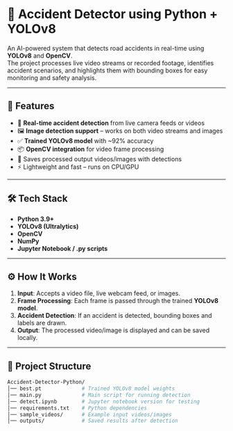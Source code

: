 # 🚗 Accident Detector using Python + YOLOv8  

An AI-powered system that detects road accidents in real-time using **YOLOv8** and **OpenCV**.  
The project processes live video streams or recorded footage, identifies accident scenarios, and highlights them with bounding boxes for easy monitoring and safety analysis.  

---

## 📌 Features  
- 🎥 **Real-time accident detection** from live camera feeds or videos  
- 🖼️ **Image detection support** – works on both video streams and images  
- ✅ **Trained YOLOv8 model** with ~92% accuracy  
- 📦 **OpenCV integration** for video frame processing  
- 💾 Saves processed output videos/images with detections  
- ⚡ Lightweight and fast – runs on CPU/GPU  

---

## 🛠️ Tech Stack  
- **Python 3.9+**  
- **YOLOv8 (Ultralytics)**  
- **OpenCV**  
- **NumPy**  
- **Jupyter Notebook / .py scripts**  

---

## ⚙️ How It Works  
1. **Input**: Accepts a video file, live webcam feed, or images.  
2. **Frame Processing**: Each frame is passed through the trained **YOLOv8 model**.  
3. **Accident Detection**: If an accident is detected, bounding boxes and labels are drawn.  
4. **Output**: The processed video/image is displayed and can be saved locally.  

---

## 📂 Project Structure  

```bash
Accident-Detector-Python/
│── best.pt             # Trained YOLOv8 model weights
│── main.py             # Main script for running detection
│── detect.ipynb        # Jupyter notebook version for testing
│── requirements.txt    # Python dependencies
│── sample_videos/      # Example input videos/images
│── outputs/            # Saved results after detection


